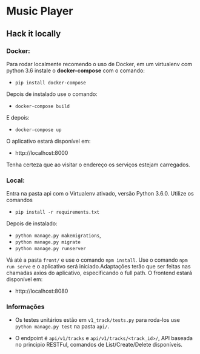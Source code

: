 # Music Player

## Hack it locally

### Docker:
Para rodar localmente recomendo o uso de Docker,
em um virtualenv com python 3.6 instale o **docker-compose** com
o comando:
* `pip install docker-compose`

Depois de instalado use o comando:
* `docker-compose build`

E depois:
* `docker-compose up`

O aplicativo estará disponível em:
* http://localhost:8000

Tenha certeza que ao visitar o endereço os serviços estejam carregados.

### Local:
Entra na pasta api com o Virtualenv ativado, versão
Python 3.6.0. Utilize os comandos
* `pip install -r requirements.txt`

Depois de instalado:
* `python manage.py makemigrations`,
* `python manage.py migrate`
* `python manage.py runserver`

Vá até a pasta `front/` e use o comando `npm install`. Use
o comando `npm run serve` e o aplicativo será iniciado.Adaptações
terão que ser feitas nas chamadas axios do aplicativo, especificando
o full path. O frontend estará disponível em:
* http://localhost:8080

### Informações
* Os testes unitários estão em `v1_track/tests.py`
para roda-los use `python manage.py test` na pasta `api/`.

* O endpoint é `api/v1/tracks` e `api/v1/tracks/<track_id>/`,
API baseada no principio RESTFul, comandos
de List/Create/Delete disponíveis.
